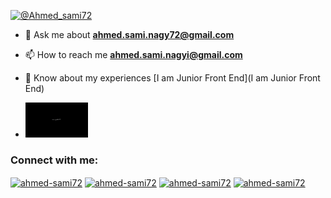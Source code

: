 <p align="left"> <a href="https://twitter.com/@Ahmed_sami72" target="blank"><img
            src="https://img.shields.io/twitter/follow/@Ahmed_sami72?logo=twitter&style=for-the-badge"
            alt="@Ahmed_sami72" /></a> </p>


- 💬 Ask me about **ahmed.sami.nagy72@gmail.com**
- 📫 How to reach me **ahmed.sami.nagyi@gmail.com**




- 📄 Know about my experiences [I am Junior Front End](I am Junior Front End)

- <img src="Untitled-video-Made-with-Clipchamp.gif" width = 100px/>


<h3 align="left">Connect with me:</h3>
<p align="left">
    <a href="https://twitter.com/Ahmed_sami72" target="blank"><img align="center"
            src="https://raw.githubusercontent.com/rahuldkjain/github-profile-readme-generator/master/src/images/icons/Social/twitter.svg"
            alt="ahmed-sami72" height="30" width="40" /></a>
    <a href="https://www.linkedin.com/in/ahmed-sami-914673268/" target="blank"><img align="center"
            src="https://raw.githubusercontent.com/rahuldkjain/github-profile-readme-generator/master/src/images/icons/Social/linked-in-alt.svg"
            alt="ahmed-sami72" height="30" width="40" /></a>
    <a href="https://www.facebook.com/profile.php?id=100048296886332" target="blank"><img align="center"
            src="https://raw.githubusercontent.com/rahuldkjain/github-profile-readme-generator/master/src/images/icons/Social/facebook.svg"
            alt="ahmed-sami72" height="30" width="40" /></a>
    <a href="https://www.behance.net/ahmed-sami72" target="blank"><img align="center"
            src="https://raw.githubusercontent.com/rahuldkjain/github-profile-readme-generator/master/src/images/icons/Social/behance.svg"
            alt="ahmed-sami72" height="30" width="40" /></a>
</p>
